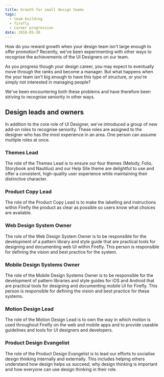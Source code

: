 ```yaml
---
title: Growth for small design teams
tags:
  - team building
  - firefly
  - career progression
date: 2018-05-30
---
```

How do you reward growth when your design team isn't large enough to offer promotion? Recently, we've been experimenting with other ways to recognise the achievements of the UI Designers on our team. 

As you progress though your design career, you may expect to eventually move through the ranks and become a manager. But what happens when the your team isn't big enough to have this type of structure, or you're simply not interested in managing people?

We've been encountering both these problems and have therefore been striving to recognise seniority in other ways. 

## Design leads and owners

In addition to the core role of UI Designer, we've introduced a group of new add-on roles to recognise seniority. These roles are assigned to the designer who has the most experience in an area. One person can assume multiple roles at once.



### Themes Lead

The role of the Themes Lead is to ensure our four themes (Melody, Folio, Storybook and Nautilus) and our Help Site theme are delightful to use and offer a consistent, high-quality user experience while maintaining their distinctive character.

### Product Copy Lead

The role of the Product Copy Lead is to make the labelling and instructions within Firefly the product as clear as possible so users know what choices are available.

### Web Design System Owner

The role of the Web Design System Owner is to be responsible for the development of a pattern library and style guide that are practical tools for designing and documenting web UI within Firefly. This person is responsible for defining the vision and best practice for the system.

### Mobile Design Systems Owner

The role of the Mobile Design Systems Owner is to be responsible for the development of  pattern libraries and style guides for iOS and Android that are practical tools for designing and documenting mobile UI for Firefly. This person is responsible for defining the vision and best practice for these systems.

### Motion Design Lead

The role of the Motion Design Lead is to own the way in which motion is used throughout Firefly on the web and mobile apps and to provide useable guidelines and tools for UI designers and developers. 

### Product Design Evangelist

The role of the Product Design Evangelist is to lead our efforts to socialise design thinking internally and externally. This includes helping others understand how design helps us succeed, why design thinking is important and how everyone can use design thinking in their role.